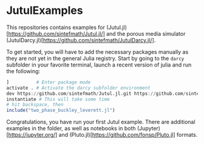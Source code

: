 # JutulExamples
 
This repositories contains examples for (Jutul.jl)[https://github.com/sintefmath/Jutul.jl/] and the porous media simulator (JutulDarcy.jl)[https://github.com/sintefmath/JutulDarcy.jl/].

To get started, you will have to add the necessary packages manually as they are not yet in the general Julia registry. Start by going to the `darcy` subfolder in your favorite terminal, launch a recent version of julia and run the following:
```julia
]          # Enter package mode
activate . # Activate the darcy subfolder environment
dev https://github.com/sintefmath/Jutul.jl.git https://github.com/sintefmath/JutulDarcy.jl.git https://github.com/sintefmath/JutulViz.jl.git
instantiate # This will take some time
# hit backspace, then
include("two_phase_buckley_leverett.jl")
```
Congratulations, you have run your first Jutul example. There are additional examples in the folder, as well as notebooks in both (Jupyter)[https://jupyter.org/] and (Pluto.jl)[https://github.com/fonsp/Pluto.jl] formats.
